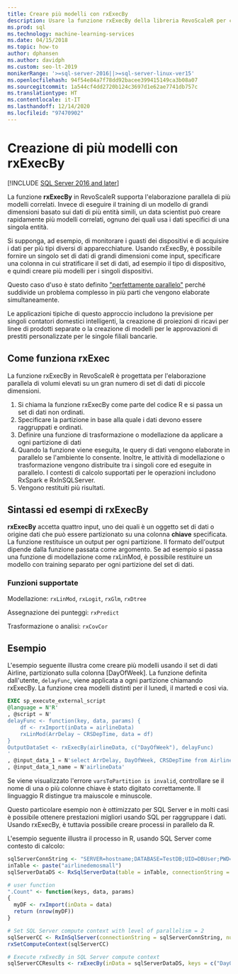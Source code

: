 ```yaml
---
title: Creare più modelli con rxExecBy
description: Usare la funzione rxExecBy della libreria RevoScaleR per compilare più minimodelli sui dati del computer archiviati in SQL Server.
ms.prod: sql
ms.technology: machine-learning-services
ms.date: 04/15/2018
ms.topic: how-to
author: dphansen
ms.author: davidph
ms.custom: seo-lt-2019
monikerRange: '>=sql-server-2016||>=sql-server-linux-ver15'
ms.openlocfilehash: 94f54e84a7f78dd92bacee399415149ca3b08a07
ms.sourcegitcommit: 1a544cf4dd2720b124c3697d1e62ae7741db757c
ms.translationtype: HT
ms.contentlocale: it-IT
ms.lasthandoff: 12/14/2020
ms.locfileid: "97470902"
---
```

# <a name="creating-multiple-models-using-rxexecby"></a>Creazione di più modelli con rxExecBy
[!INCLUDE [SQL Server 2016 and later](../../includes/applies-to-version/sqlserver2016.md)]

La funzione **rxExecBy** in RevoScaleR supporta l'elaborazione parallela di più modelli correlati. Invece di eseguire il training di un modello di grandi dimensioni basato sui dati di più entità simili, un data scientist può creare rapidamente più modelli correlati, ognuno dei quali usa i dati specifici di una singola entità. 

Si supponga, ad esempio, di monitorare i guasti dei dispositivi e di acquisire i dati per più tipi diversi di apparecchiature. Usando rxExecBy, è possibile fornire un singolo set di dati di grandi dimensioni come input, specificare una colonna in cui stratificare il set di dati, ad esempio il tipo di dispositivo, e quindi creare più modelli per i singoli dispositivi.

Questo caso d'uso è stato definito ["perfettamente parallelo"](https://en.wikipedia.org/wiki/Embarrassingly_parallel) perché suddivide un problema complesso in più parti che vengono elaborate simultaneamente.

Le applicazioni tipiche di questo approccio includono la previsione per singoli contatori domestici intelligenti, la creazione di proiezioni di ricavi per linee di prodotti separate o la creazione di modelli per le approvazioni di prestiti personalizzate per le singole filiali bancarie.

## <a name="how-rxexec-works"></a>Come funziona rxExec

La funzione rxExecBy in RevoScaleR è progettata per l'elaborazione parallela di volumi elevati su un gran numero di set di dati di piccole dimensioni.

1. Si chiama la funzione rxExecBy come parte del codice R e si passa un set di dati non ordinati.
2. Specificare la partizione in base alla quale i dati devono essere raggruppati e ordinati.
3. Definire una funzione di trasformazione o modellazione da applicare a ogni partizione di dati
4. Quando la funzione viene eseguita, le query di dati vengono elaborate in parallelo se l'ambiente lo consente. Inoltre, le attività di modellazione o trasformazione vengono distribuite tra i singoli core ed eseguite in parallelo. I contesti di calcolo supportati per le operazioni includono RxSpark e RxInSQLServer.
5. Vengono restituiti più risultati.

## <a name="rxexecby-syntax-and-examples"></a>Sintassi ed esempi di rxExecBy

**rxExecBy** accetta quattro input, uno dei quali è un oggetto set di dati o origine dati che può essere partizionato su una colonna **chiave** specificata. La funzione restituisce un output per ogni partizione. Il formato dell'output dipende dalla funzione passata come argomento. Se ad esempio si passa una funzione di modellazione come rxLinMod, è possibile restituire un modello con training separato per ogni partizione del set di dati.

### <a name="supported-functions"></a>Funzioni supportate

Modellazione: `rxLinMod`, `rxLogit`, `rxGlm`, `rxDtree`

Assegnazione dei punteggi: `rxPredict`

Trasformazione o analisi: `rxCovCor`

## <a name="example"></a>Esempio

L'esempio seguente illustra come creare più modelli usando il set di dati Airline, partizionato sulla colonna [DayOfWeek]. La funzione definita dall'utente, `delayFunc`, viene applicata a ogni partizione chiamando rxExecBy. La funzione crea modelli distinti per il lunedì, il martedì e così via.

```sql
EXEC sp_execute_external_script
@language = N'R'
, @script = N'
delayFunc <- function(key, data, params) { 
    df <- rxImport(inData = airlineData) 
    rxLinMod(ArrDelay ~ CRSDepTime, data = df) 
} 
OutputDataSet <- rxExecBy(airlineData, c("DayOfWeek"), delayFunc)
'
, @input_data_1 = N'select ArrDelay, DayOfWeek, CRSDepTime from AirlineDemoSmall]'
, @input_data_1_name = N'airlineData'

```

Se viene visualizzato l'errore `varsToPartition is invalid`, controllare se il nome di una o più colonne chiave è stato digitato correttamente. Il linguaggio R distingue tra maiuscole e minuscole.

Questo particolare esempio non è ottimizzato per SQL Server e in molti casi è possibile ottenere prestazioni migliori usando SQL per raggruppare i dati. Usando rxExecBy, è tuttavia possibile creare processi in parallelo da R.

L'esempio seguente illustra il processo in R, usando SQL Server come contesto di calcolo:

```R
sqlServerConnString <- "SERVER=hostname;DATABASE=TestDB;UID=DBUser;PWD=Password;"
inTable <- paste("airlinedemosmall")
sqlServerDataDS <- RxSqlServerData(table = inTable, connectionString = sqlServerConnString)

# user function
".Count" <- function(keys, data, params)
{
  myDF <- rxImport(inData = data)
  return (nrow(myDF))
}

# Set SQL Server compute context with level of parallelism = 2
sqlServerCC <- RxInSqlServer(connectionString = sqlServerConnString, numTasks = 4)
rxSetComputeContext(sqlServerCC)

# Execute rxExecBy in SQL Server compute context
sqlServerCCResults <- rxExecBy(inData = sqlServerDataDS, keys = c("DayOfWeek"), func = .Count)
```


